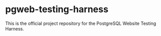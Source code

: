 # pgweb-testing-harness
This is the official project repository for the PostgreSQL Website Testing Harness.
